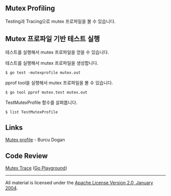 ## Mutex Profiling

Testing과 Tracing으로 mutex 프로파일을 볼 수 있습니다.

## Mutex 프로파일 기반 테스트 실행

테스트를 실행해서 mutex 프로파일을 얻을 수 있습니다.

테스트를 실행해서 mutex 프로파일을 생성합니다.

	$ go test -mutexprofile mutex.out

pprof tool을 실행해서 mutex 프로파일을 볼 수 있습니다.

	$ go tool pprof mutex.test mutex.out

TestMutexProfile 함수를 살펴봅니다.

	$ list TestMutexProfile

## Links

[Mutex profile](https://rakyll.org/mutexprofile) - Burcu Dogan  

## Code Review

[Mutex Trace](mutex_test.go) ([Go Playground](https://play.golang.org/p/P1eOVX6D7u))
___
All material is licensed under the [Apache License Version 2.0, January 2004](http://www.apache.org/licenses/LICENSE-2.0).
